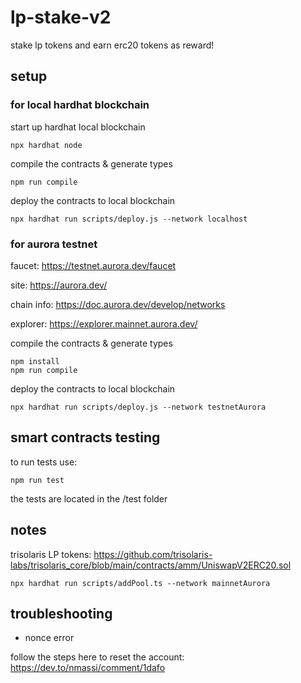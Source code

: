 # lp-stake-v2

stake lp tokens and earn erc20 tokens as reward!

## setup 

### for local hardhat blockchain

start up hardhat local blockchain

```
npx hardhat node 
```

compile the contracts & generate types

```
npm run compile
```

deploy the contracts to local blockchain

```
npx hardhat run scripts/deploy.js --network localhost
```

### for aurora testnet

faucet: https://testnet.aurora.dev/faucet

site: https://aurora.dev/

chain info: https://doc.aurora.dev/develop/networks

explorer: https://explorer.mainnet.aurora.dev/

compile the contracts & generate types

```
npm install
npm run compile
```

deploy the contracts to local blockchain

```
npx hardhat run scripts/deploy.js --network testnetAurora
```

## smart contracts testing

to run tests use: 

```
npm run test
```

the tests are located in the /test folder

## notes

trisolaris LP tokens: 
https://github.com/trisolaris-labs/trisolaris_core/blob/main/contracts/amm/UniswapV2ERC20.sol

```
npx hardhat run scripts/addPool.ts --network mainnetAurora
```

## troubleshooting

- nonce error

follow the steps here to reset the account: https://dev.to/nmassi/comment/1dafo